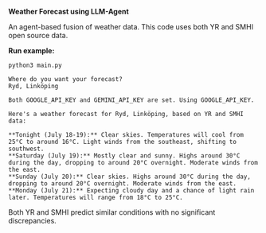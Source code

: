 **Weather Forecast using LLM-Agent**

An agent-based fusion of weather data. This code uses both YR and SMHI open source data.

**Run example:**
```output
python3 main.py

Where do you want your forecast?
Ryd, Linköping
 
Both GOOGLE_API_KEY and GEMINI_API_KEY are set. Using GOOGLE_API_KEY.
 
Here's a weather forecast for Ryd, Linköping, based on YR and SMHI data:

**Tonight (July 18-19):** Clear skies. Temperatures will cool from 25°C to around 16°C. Light winds from the southeast, shifting to southwest.
**Saturday (July 19):** Mostly clear and sunny. Highs around 30°C during the day, dropping to around 20°C overnight. Moderate winds from the east.
**Sunday (July 20):** Clear skies. Highs around 30°C during the day, dropping to around 20°C overnight. Moderate winds from the east.
**Monday (July 21):** Expecting cloudy day and a chance of light rain later. Temperatures will range from 18°C to 25°C.
```

Both YR and SMHI predict similar conditions with no significant discrepancies.

